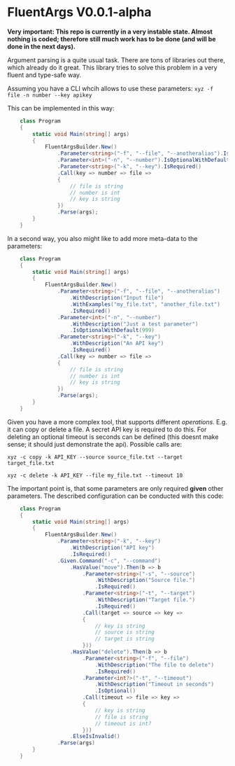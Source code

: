 ﻿# FluentArgs V0.0.1-alpha

**Very important: This repo is currently in a very instable state. Almost nothing
is coded; therefore still much work has to be done (and will be done in the next
days).**


Argument parsing is a quite usual task. There are tons of libraries out there, which already
do it great. This library tries to solve this problem in a very fluent and type-safe way.

Assuming you have a CLI whcih allows to use these parameters: `xyz -f file -n number --key apikey`

This can be implemented in this way:

```cs
    class Program
    {
        static void Main(string[] args)
        {
            FluentArgsBuilder.New()
                .Parameter<string>("-f", "--file", "--anotheralias").IsRequired()
                .Parameter<int>("-n", "--number").IsOptionalWithDefault(999)
                .Parameter<string>("-k", "--key").IsRequired()
                .Call(key => number => file =>
                {
                    // file is string
                    // number is int
                    // key is string
                })
                .Parse(args);
        }
    }
```

In a second way, you also might like to add more meta-data to the parameters:

```cs
    class Program
    {
        static void Main(string[] args)
        {
            FluentArgsBuilder.New()
                .Parameter<string>("-f", "--file", "--anotheralias")
                    .WithDescription("Input file")
                    .WithExamples("my_file.txt", "another_file.txt")
                    .IsRequired()
                .Parameter<int>("-n", "--number")
                    .WithDescription("Just a test parameter")
                    .IsOptionalWithDefault(999)
                .Parameter<string>("-k", "--key")
                    .WithDescription("An API key")
                    .IsRequired()
                .Call(key => number => file =>
                {
                    // file is string
                    // number is int
                    // key is string
                })
                .Parse(args);
        }
    }
```

Given you have a more complex tool, that supports different *operations*. E.g. it can copy or delete
a file. A secret API key is required to do this. For deleting an optional timeout is seconds can be defined
(this doesnt make sense; it should just demonstrate the api).
Possible calls are:

`xyz -c copy -k API_KEY --source source_file.txt --target target_file.txt`

`xyz -c delete -k API_KEY --file my_file.txt --timeout 10`

The important point is, that some parameters are only required **given** other parameters. The described
configuration can be conducted with this code:

```cs
    class Program
    {
        static void Main(string[] args)
        {
            FluentArgsBuilder.New()
                .Parameter<string>("-k", "--key")
                    .WithDescription("API key")
                    .IsRequired()
                .Given.Command("-c", "--command")
                    .HasValue("move").Then(b => b
                        .Parameter<string>("-s", "--source")
                            .WithDescription("Source file.")
                            .IsRequired()
                        .Parameter<string>("-t", "--target")
                            .WithDescription("Target file.")
                            .IsRequired()
                        .Call(target => source => key =>
                        {
                            // key is string
                            // source is string
                            // target is string
                        }))
                    .HasValue("delete").Then(b => b
                        .Parameter<string>("-f", "--file")
                            .WithDescription("The file to delete")
                            .IsRequired()
                        .Parameter<int?>("-t", "--timeout")
                            .WithDescription("Timeout in seconds")
                            .IsOptional()
                        .Call(timeout => file => key =>
                        {
                            // key is string
                            // file is string
                            // timeout is int?
                        }))
                    .ElseIsInvalid()
                .Parse(args)
        }
    }
```
